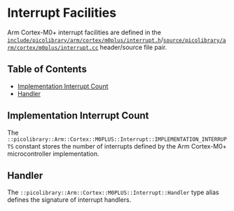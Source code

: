 # Interrupt Facilities
Arm Cortex-M0+ interrupt facilities are defined in the
[`include/picolibrary/arm/cortex/m0plus/interrupt.h`](https://github.com/apcountryman/picolibrary-arm-cortex-m0plus/blob/main/include/picolibrary/arm/cortex/m0plus/interrupt.h)/[`source/picolibrary/arm/cortex/m0plus/interrupt.cc`](https://github.com/apcountryman/picolibrary-arm-cortex-m0plus/blob/main/source/picolibrary/arm/cortex/m0plus/interrupt.cc)
header/source file pair.

## Table of Contents
- [Implementation Interrupt Count](#implementation-interrupt-count)
- [Handler](#handler)

## Implementation Interrupt Count
The `::picolibrary::Arm::Cortex::M0PLUS::Interrupt::IMPLEMENTATION_INTERRUPTS` constant
stores the number of interrupts defined by the Arm Cortex-M0+ microcontroller
implementation.

## Handler
The `::picolibrary::Arm::Cortex::M0PLUS::Interrupt::Handler` type alias defines the
signature of interrupt handlers.
